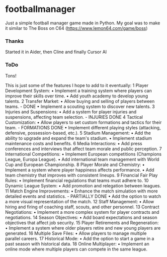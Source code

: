 # footballmanager

Just a simple football manager game made in Python.
My goal was to make it similar to The Boss on C64 (https://www.lemon64.com/game/boss)

### Thanks
Started it in Aider, then Cline and finally Cursor AI

### ToDo
Tons!

This is just some of the features I hope to add to it eventually:
 1 Player Development System:
    • Implement a training system where players can improve their skills over time.
    • Add youth academy to develop young talents.
 2 Transfer Market:
    • Allow buying and selling of players between teams. - DONE
    • Implement a scouting system to discover new talents.
 3 Injuries and Suspensions:
    • Add a system for player injuries and suspensions, affecting team selection. - INJURIES DONE
 4 Tactical Customization:
    • Allow players to set custom formations and tactics for their team. - FORMATIONS DONE
    • Implement different playing styles (attacking, defensive, possession-based, etc.).
 5 Stadium Management:
    • Add the ability to upgrade and expand the team's stadium.
    • Implement stadium maintenance costs and benefits.
 6 Media Interactions:
    • Add press conferences and interviews that affect team morale and public perception.
  7 International Competitions:
     • Implement European competitions (Champions League, Europa League).
     • Add international team management with World Cup and European Championship.
  8 Player Morale and Chemistry:
     • Implement a system where player happiness affects performance.
     • Add team chemistry that improves with consistent lineups.
  9 Financial Fair Play Rules:
     • Implement financial regulations that teams must adhere to.
 10 Dynamic League System:
     • Add promotion and relegation between leagues.
 11 Match Engine Improvements:
     • Enhance the match simulation with more detailed events and statistics. - PARTIALLY DONE
     • Add the option to watch a more visual representation of the match.
 12 Staff Management:
     • Allow hiring and firing of coaching staff, scouts, and other personnel.
 13 Contract Negotiations:
     • Implement a more complex system for player contracts and negotiations.
 14 Season Objectives:
     • Add board expectations and season objectives that affect job security.
 15 Player Retirements and Regeneration:
     • Implement a system where older players retire and new young players are generated.
 16 Multiple Save Files:
     • Allow players to manage multiple parallel careers.
 17 Historical Mode:
     • Add the option to start a game in a past season with historical data.
 18 Online Multiplayer:
     • Implement an online mode where multiple players can compete in the same league.
